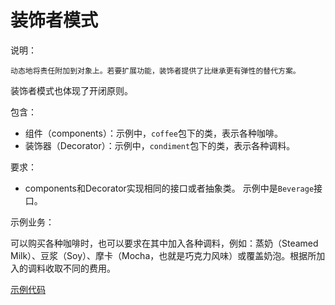 装饰者模式
==========

说明：

    动态地将责任附加到对象上。若要扩展功能，装饰者提供了比继承更有弹性的替代方案。

装饰者模式也体现了开闭原则。

包含：
- 组件（components）：示例中，`coffee`包下的类，表示各种咖啡。
- 装饰器（Decorator）：示例中，`condiment`包下的类，表示各种调料。

要求：
- components和Decorator实现相同的接口或者抽象类。 示例中是`Beverage`接口。

示例业务：

可以购买各种咖啡时，也可以要求在其中加入各种调料，例如：蒸奶（Steamed Milk）、豆浆（Soy）、摩卡（Mocha，也就是巧克力风味）或覆盖奶泡。根据所加入的调料收取不同的费用。

[示例代码](src/test/java/hello/designpatterns/decorator/BeverageTest.java)
